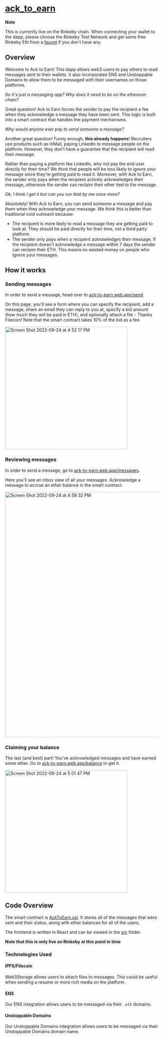 # [ack_to_earn](https://ack-to-earn.web.app/)

**Note**

This is currently live on the Rinkeby chain. When connecting your wallet to the dapp, please choose the Rinkeby Test Network and get some free Rinkeby Eth from a [faucet](https://faucets.chain.link/) if you don't have any.

## Overview

Welcome to Ack to Earn! This dapp allows web3 users to pay others to read messages sent to their wallets. It also incorporates ENS and Unstoppable Domains to allow them to be messaged with their usernames on those platforms.

_So it's just a messaging app? Why does it need to be on the ethereum chain?_

Great question! Ack to Earn forces the sender to pay the recipient a fee when they acknowledge a message they have been sent. This logic is built into a smart contract that handles the payment mechanisms.

_Why would anyone ever pay to send someone a message?_

Another great question! Funny enough, **this already happens**! Recruiters use products such as InMail, paying LinkedIn to message people on the platform. However, they don't have a guarantee that the recipient will read their message.

Rather than paying a platform like LinkedIn, why not pay the end user directly for their time? We think that people will be less likely to ignore your message since they're getting paid to read it. Moreover, with Ack to Earn, the sender only pays when the recipient actively acknowledges their message, otherwise the sender can reclaim their ether tied to the message.

_Ok, I think I get it but can you run that by me once more?_

Absolutely! With Ack to Earn, you can send someone a message and pay them when they acknowledge your message. We think this is better than traditional cold outreach because:

- The recipient is more likely to read a message they are getting paid to look at. They should be paid directly for their time, not a third party platform.
- The sender only pays when a recipient acknowledges their message. If the recipient doesn't acknowledge a message within 7 days the sender can reclaim their ETH. This means no wasted money on people who ignore your messages.

## How it works

### Sending messages

In order to send a message, head over to [ack-to-earn.web.app/send](https://ack-to-earn.web.app/send).

On this page, you'll see a form where you can specify the recipient, add a message, share an email they can reply to you at, specify a bid amount (how much they will be paid in ETH), and optionally attach a file - Thanks Filecoin! Note that the smart contract takes 10% of the bid as a fee.

<img width="400" alt="Screen Shot 2022-09-24 at 4 52 17 PM" src="https://user-images.githubusercontent.com/14807133/192118423-21c9c88b-68dd-4833-87e5-6be4dcb76340.png">

### Reviewing messages

In order to send a message, go to [ack-to-earn.web.app/messages](https://ack-to-earn.web.app/messages).

Here you'll see an inbox view of all your messages. Acknowledge a message to accrue an ether balance in the smart contract.

<img width="800" alt="Screen Shot 2022-09-24 at 4 58 32 PM" src="https://user-images.githubusercontent.com/14807133/192118576-0b7af526-9613-4844-8a28-0984694f7164.png">

### Claiming your balance

The last (and best) part! You've acknowledged messages and have earned some ether. Go to [ack-to-earn.web.app/balance](https://ack-to-earn.web.app/balance) to get it.

<img width="400" alt="Screen Shot 2022-09-24 at 5 01 47 PM" src="https://user-images.githubusercontent.com/14807133/192118655-1b51af98-7fc5-428c-b895-3c229a27214b.png">

## Code Overview

The smart contract is [AckToEarn.sol](https://github.com/pardhaponugoti/ack_to_earn/blob/main/contracts/AckToEarn.sol). It stores all of the messages that were sent and their status, along with ether balances for all of the users.

The frontend is written in React and can be viewed in the [src](https://github.com/pardhaponugoti/ack_to_earn/tree/main/src) folder.

**Note that this is only live on Rinkeby at this point in time**

### Technologies Used

#### IPFS/Filecoin

Web3Storage allows users to attach files to messages. This could be useful when sending a resume or more rich media on the platform.

#### ENS

Our ENS integration allows users to be messaged via their `.eth` domains.

#### Unstoppable Domains

Our Unstoppable Domains integration allows users to be messaged via their Unstoppable Domains domain name.
